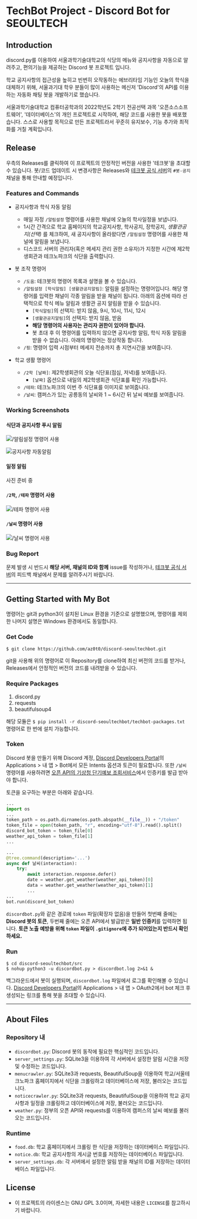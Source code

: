 # TechBot Project - Discord Bot for SEOULTECH
## Introduction
discord.py를 이용하여 서울과학기술대학교의 식당의 메뉴와 공지사항을 자동으로 알려주고, 편의기능을 제공하는 Discord 봇 프로젝트 입니다.

학교 공지사항의 접근성을 높히고 빈번히 오작동하는 에브리타임 기능인 오늘의 학식을 대체하기 위해, 서울과기대 학우 분들이 많이 사용하는 메신저 'Discord'의 API를 이용하는 자동화 채팅 봇을 개발하기로 했습니다.

서울과학기술대학교 컴퓨터공학과의 2022학년도 2학기 전공선택 과목 '오픈소스소프트웨어', '데이터베이스'의 개인 프로젝트로 시작하여, 해당 코드를 사용한 봇을 배포했습니다.
스스로 사용할 목적으로 만든 프로젝트라서 꾸준히 유지보수, 기능 추가와 최적화를 거칠 계획입니다.


## Release
우측의 Releases를 클릭하여 이 프로젝트의 안정적인 버전을 사용한 '테크봇'을 초대할 수 있습니다.
봇/코드 업데이트 시 변경사항은 Releases와 [테크봇 공식 서버](https://discord.gg/wRXRHB7mr6)의 `#봇-공지`채널을 통해 안내할 예정입니다.


### Features and Commands
* 공지사항과 학식 자동 알림
  * 매일 자정 `/알림설정` 명령어를 사용한 채널에 오늘의 학사일정을 보냅니다.
  * 1시간 간격으로 학교 홈페이지의 학교공지사항, 학사공지, 장학공지, *생활관공지(선택)* 를 체크하여, 새 공지사항이 올라왔다면 `/알림설정` 명령어를 사용한 채널에 알림을 보냅니다.
  * 디스코드 서버의 관리자(혹은 메세지 관리 권한 소유자)가 지정한 시간에 제2학생회관과 테크노파크의 식단을 출력합니다.


* 봇 조작 명령어
  * `/도움`: 테크봇의 명령어 목록과 설명을 볼 수 있습니다.
  * `/알림설정 [학식알림] [생활관공지알림]`: 알림을 설정하는 명령어입니다. 해당 명령어를 입력한 채널이 각종 알림을 받을 채널이 됩니다.
    아래의 옵션에 따라 선택적으로 학식 메뉴 알림과 생활관 공지 알림을 받을 수 있습니다.
    * `[학식알림]`의 선택지: 받지 않음, 9시, 10시, 11시, 12시
    * `[생활관공지알림]`의 선택지: 받지 않음, 받음
    * **해당 명령어의 사용자는 관리자 권한이 있어야 합니다.**
    * 봇 초대 후 이 명령어를 입력하지 않으면 공지사항 알림, 학식 자동 알림을 받을 수 없습니다. 아래의 명령어는 정상작동 합니다.
  * `/핑`: 명령어 입력 시점부터 메세지 전송까지 총 지연시간을 보여줍니다.


* 학교 생활 명령어
  * `/2학 [날짜]`: 제2학생회관의 오늘 식단표(점심, 저녁)를 보여줍니다.
    * `[날짜]` 옵션으로 내일의 제2학생회관 식단표를 확인 가능합니다.
  * `/테파`: 테크노파크의 이번 주 식단표를 이미지로 보여줍니다.
  * `/날씨`: 캠퍼스가 있는 공릉동의 날씨와 1 ~ 6시간 뒤 날씨 예보를 보여줍니다.


### Working Screenshots
#### 식단과 공지사항 푸시 알림
![/알림설정 명령어 사용](https://user-images.githubusercontent.com/113516890/210235310-7ca6037d-9979-40d5-828e-a04b8b5c59dd.png)

![공지사항 자동알림](https://user-images.githubusercontent.com/113516890/210235400-d9f9caa9-1e2e-4f36-a309-ae18b73eb85c.png)

#### 일정 알림
사진 준비 중

#### `/2학`, `/테파` 명령어 사용
![/테파 명령어 사용](https://user-images.githubusercontent.com/113516890/210235490-47ab2ff2-5b1c-437c-9df0-8c69d29d4b4c.png)

#### `/날씨` 명령어 사용
![/날씨 명령어 사용](https://user-images.githubusercontent.com/113516890/210235614-51a4259c-2635-4dae-b11b-030b99352573.png)

### Bug Report
문제 발생 시 반드시 **해당 서버, 채널의 ID와 함께** issue를 작성하거나, [테크봇 공식 서버](https://discord.gg/wRXRHB7mr6)의 피드백 채널에서 문제를 알려주시기 바랍니다.

---
## Getting Started with My Bot
명령어는 git과 python3이 설치된 Linux 환경을 기준으로 설명했으며, 명령어를 제외한 나머지 설명은 Windows 환경에서도 동일합니다.
### Get Code
```shell
$ git clone https://github.com/az0t0/discord-seoultechbot.git
```
git을 사용해 위의 명령어로 이 Repository를 clone하여 최신 버전의 코드를 받거나, Releases에서 안정적인 버전의 코드를 내려받을 수 있습니다.
### Require Packages
1. discord.py
2. requests
3. beautifulsoup4

해당 모듈은 `$ pip install -r discord-seoultechbot/techbot-packages.txt` 명령어로 한 번에 설치 가능합니다.


### Token
Discord 봇을 만들기 위해 Discord 계정, [Discord Developers Portal](https://discord.com/developers/)의 Applications > 내 앱 > Bot에서 모든 Intents 옵션과 토큰이 필요합니다.
또한 `/날씨` 명령어를 사용하려면 [오픈 API의 기상청 단기예보 조회서비스](https://www.data.go.kr/data/15084084/openapi.do)에서 인증키를 발급 받아야 합니다.

토큰을 요구하는 부분은 아래와 같습니다.

```python
...
import os
...
token_path = os.path.dirname(os.path.abspath(__file__)) + "/token"
token_file = open(token_path, "r", encoding="utf-8").read().split()
discord_bot_token = token_file[0]
weather_api_token = token_file[1]
...

...
@tree.command(description='...')
async def 날씨(interaction):
    try:
        await interaction.response.defer()
        date = weather.get_weather(weather_api_token)[0]
        data = weather.get_weather(weather_api_token)[1]
        ...
...
bot.run(discord_bot_token)
```
`discordbot.py`와 같은 경로에 `token` 파일(확장자 없음)을 만들어 첫번째 줄에는 **Discord 봇의 토큰**, 두번째 줄에는 오픈 API에서 발급받은 **일반 인증키**를 입력하면 됩니다.
**토큰 노출 예방을 위해 `token` 파일이 `.gitignore`에 추가 되어있는지 반드시 확인하세요.**

### Run
```shell
$ cd discord-seoultechbot/src
$ nohup python3 -u discordbot.py > discordbot.log 2>&1 &
```
백그라운드에서 봇이 실행되며, `discordbot.log` 파일에서 로그를 확인해볼 수 있습니다.
[Discord Developers Portal](https://discord.com/developers/)의 Applications > 내 앱 > OAuth2에서 bot 체크 후 생성되는 링크를 통해 봇을 초대할 수 있습니다.


---
## About Files
### Repository 내
* `discordbot.py`: Discord 봇의 동작에 필요한 핵심적인 코드입니다.
* `server_settings.py`: SQLite3을 이용하여 각 서버에서 설정한 알림 시간을 저장 및 수정하는 코드입니다.
* `menucrawler.py`: SQLite3과 requests, BeautifulSoup을 이용하여 학교/서울테크노파크 홈페이지에서 식단을 크롤링하고 데이터베이스에 저장, 불러오는 코드입니다.
* `noticecrawler.py`: SQLite3과 requests, BeautifulSoup을 이용하여 학교 공지사항과 일정을 크롤링하고 데이터베이스에 저장, 불러오는 코드입니다.
* `weather.py`: 정부의 오픈 API와 requests를 이용하여 캠퍼스의 날씨 예보를 불러오는 코드입니다.

### Runtime
* `food.db`: 학교 홈페이지에서 크롤링 한 식단을 저장하는 데이터베이스 파일입니다.
* `notice.db`: 학교 공지사항의 게시글 번호를 저장하는 데이터베이스 파일입니다.
* `server_settings.db`: 각 서버에서 설정한 알림 받을 채널의 ID를 저장하는 데이터베이스 파일입니다.

## License
* 이 프로젝트의 라이센스는 GNU GPL 3.0이며, 자세한 내용은 `LICENSE`를 참고하시기 바랍니다.